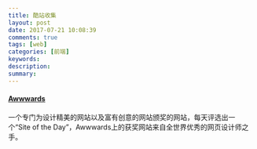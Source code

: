 ```yaml
---
title: 酷站收集
layout: post
date: 2017-07-21 10:08:39
comments: true
tags: [web]
categories: [前端]
keywords: 
description:
summary: 
---
```


<!-- more  -->
#### [Awwwards](https://www.awwwards.com/)
一个专门为设计精美的网站以及富有创意的网站颁奖的网站，每天评选出一个“Site of the Day”，Awwwards上的获奖网站来自全世界优秀的网页设计师之手。